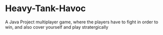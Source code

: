 # Heavy-Tank-Havoc
A Java Project multiplayer game, where the players have to fight in order to win, and also cover yourself and play stratergically 
